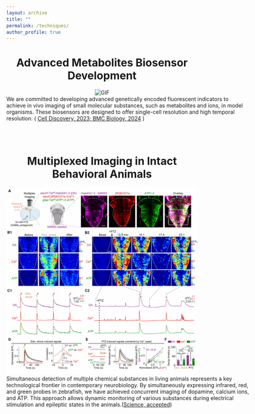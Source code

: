 ```yaml
---
layout: archive
title: ""
permalink: /techniques/
author_profile: true
---
```


<div style="text-align: center;">
  <h1>Advanced Metabolites Biosensor Development</h1>
  <div>
    <img src="/images/tech/trp.gif" alt="GIF" style="width: 640px;">
  </div>
  <p style="text-align: left; width: 640px; margin: 0 auto;">
    We are committed to developing advanced genetically encoded fluorescent indicators to achieve in vivo imaging of small molecular substances, such as metabolites and ions, in model organisms. These biosensors are designed to offer single-cell resolution and high temporal resolution. (
    <a href="/publication/2023-10-31-Tryptophan-sensor" target="_blank">Cell Discovery, 2023; </a>
    <a href="/publication/2024-11-14-Tryptophan-imaging">BMC Biology, 2024</a>
    )
  </p>
</div>

<br><br>

<div style="text-align: center;">
  <h1>Multiplexed Imaging in Intact Behavioral Animals</h1>
  <div>
    <img src="/images/papers/HaloDA-fish2.png" alt="GIF" style="width: 640px;">
  </div>
  <p style="text-align: left; width: 640px; margin: 0 auto;">
    Simultaneous detection of multiple chemical substances in living animals represents a key technological frontier in contemporary neurobiology. By simultaneously expressing infrared, red, and green probes in zebrafish, we have achieved concurrent imaging of dopamine, calcium ions, and ATP. This approach allows dynamic monitoring of various substances during electrical stimulation and epileptic states in the animals.(<a href="/publication/2025-03-21-HaloDA" target="_blank">Science, accepted</a>)
  </p>
</div>